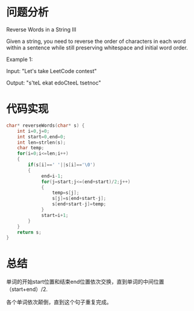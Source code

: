 # 问题分析

Reverse Words in a String III

Given a string, you need to reverse the order of characters in each word within a sentence while still preserving whitespace and initial word order.

Example 1:

Input: "Let's take LeetCode contest"

Output: "s'teL ekat edoCteeL tsetnoc"

# 代码实现

```c
char* reverseWords(char* s) {
    int i=0,j=0;
    int start=0,end=0;
    int len=strlen(s);
    char temp;
    for(i=0;i<=len;i++)
    {
        if(s[i]==' '||s[i]=='\0')
        {
             end=i-1;
             for(j=start;j<=(end+start)/2;j++)
             {
                 temp=s[j];
                 s[j]=s[end+start-j];
                 s[end+start-j]=temp;
             }  
             start=i+1;
        }
    }
    return s;
}
```

# 总结

单词的开始start位置和结束end位置依次交换，直到单词的中间位置（start+end）/2.

各个单词依次颠倒，直到这个句子重复完成。